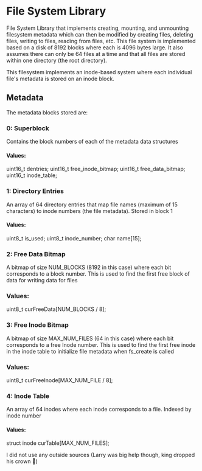 # File System Library

File System Library that implements creating, mounting, and unmounting filesystem metadata which can then be modified by creating files, deleting files, writing to files, reading from files, etc. This file system is implemented based on a disk of 8192 blocks where each is 4096 bytes large. It also assumes there can only be 64 files at a time and that all files are stored within one directory (the root directory).

This filesystem implements an inode-based system where each individual file's metadata is stored on an inode block.

## Metadata
The metadata blocks stored are:

### 0: Superblock
Contains the block numbers of each of the metadata data structures

#### Values:
uint16_t dentries;
uint16_t free_inode_bitmap;
uint16_t free_data_bitmap;
uint16_t inode_table;

### 1: Directory Entries
An array of 64 directory entries that map file names (maximum of 15 characters) to inode numbers (the file metadata). Stored in block 1

#### Values:
uint8_t is_used;
uint8_t inode_number;
char name[15];

### 2: Free Data Bitmap
A bitmap of size NUM_BLOCKS (8192 in this case) where each bit corresponds to a block number. This is used to find the first free block of data for writing data for files

### Values:
uint8_t curFreeData[NUM_BLOCKS / 8];

### 3: Free Inode Bitmap
A bitmap of size MAX_NUM_FILES (64 in this case) where each bit corresponds to a free Inode number. This is used to find the first free inode in the inode table to initialize file metadata when fs_create is called

### Values:
uint8_t curFreeInode[MAX_NUM_FILE / 8];

### 4: Inode Table
An array of 64 inodes where each inode corresponds to a file. Indexed by inode number

#### Values:
struct inode curTable[MAX_NUM_FILES];

I did not use any outside sources (Larry was big help though, king dropped his crown 👑)